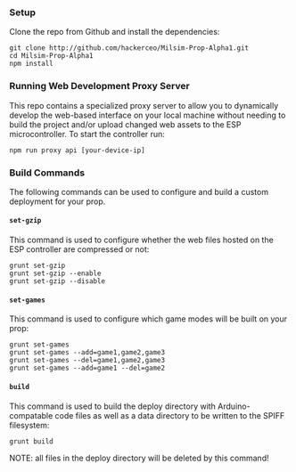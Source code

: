 ### Setup
Clone the repo from Github and install the dependencies:
```
git clone http://github.com/hackerceo/Milsim-Prop-Alpha1.git
cd Milsim-Prop-Alpha1
npm install
```

### Running Web Development Proxy Server
This repo contains a specialized proxy server to allow you to dynamically 
develop the web-based interface on your local machine without needing to
build the project and/or upload changed web assets to the ESP 
microcontroller.
To start the controller run:
```
npm run proxy api [your-device-ip]
```


### Build Commands
The following commands can be used to configure and build a custom 
deployment for your prop. 

#### `set-gzip`
This command is used to configure whether the web files hosted on the ESP 
controller are compressed or not:
```
grunt set-gzip
grunt set-gzip --enable
grunt set-gzip --disable
```

#### `set-games`
This command is used to configure which game modes will be built on your
prop:
```
grunt set-games
grunt set-games --add=game1,game2,game3
grunt set-games --del=game1,game2,game3
grunt set-games --add=game1 --del=game2
```

#### `build`
This command is used to build the deploy directory with Arduino-compatable
code files as well as a data directory to be written to the SPIFF filesystem:
```
grunt build
```
NOTE: all files in the deploy directory will be deleted by this command!
